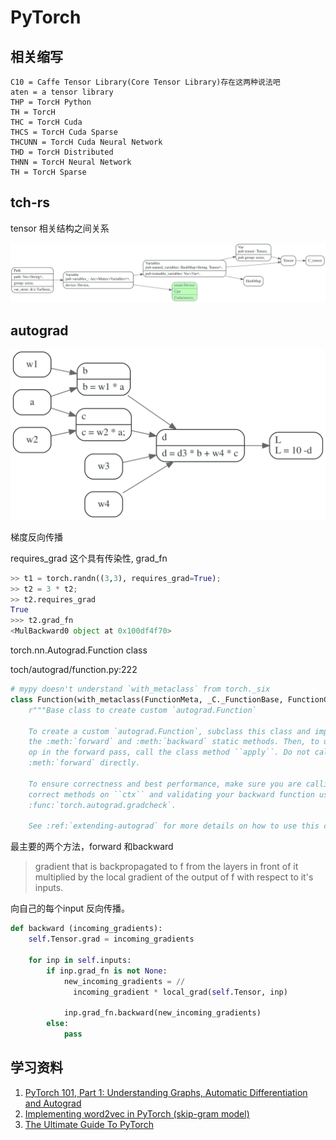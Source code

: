 # PyTorch

## 相关缩写

```
C10 = Caffe Tensor Library(Core Tensor Library)存在这两种说法吧
aten = a tensor library
THP = TorcH Python
TH = TorcH
THC = TorcH Cuda
THCS = TorcH Cuda Sparse
THCUNN = TorcH Cuda Neural Network
THD = TorcH Distributed
THNN = TorcH Neural Network
TH = TorcH Sparse
```

## tch-rs

tensor 相关结构之间关系

![](./dots/pytorch_hello.svg)

## autograd


![](./dots/compuate_graph.svg)

梯度反向传播

requires_grad 这个具有传染性, 
grad_fn

```python
>> t1 = torch.randn((3,3), requires_grad=True);
>> t2 = 3 * t2;
>> t2.requires_grad
True
>>> t2.grad_fn
<MulBackward0 object at 0x100df4f70>
```

torch.nn.Autograd.Function class

toch/autograd/function.py:222
```py
# mypy doesn't understand `with_metaclass` from torch._six
class Function(with_metaclass(FunctionMeta, _C._FunctionBase, FunctionCtx, _HookMixin)):  # type: ignore[misc]
    r"""Base class to create custom `autograd.Function`

    To create a custom `autograd.Function`, subclass this class and implement
    the :meth:`forward` and :meth:`backward` static methods. Then, to use your custom
    op in the forward pass, call the class method ``apply``. Do not call
    :meth:`forward` directly.

    To ensure correctness and best performance, make sure you are calling the
    correct methods on ``ctx`` and validating your backward function using
    :func:`torch.autograd.gradcheck`.

    See :ref:`extending-autograd` for more details on how to use this class.
```
最主要的两个方法，forward 和backward

> gradient that is backpropagated to f from the layers in front of it multiplied by the local 
> gradient of the output of f with respect to it's inputs.

向自己的每个input 反向传播。
```python
def backward (incoming_gradients):
	self.Tensor.grad = incoming_gradients

	for inp in self.inputs:
		if inp.grad_fn is not None:
			new_incoming_gradients = //
			  incoming_gradient * local_grad(self.Tensor, inp)
			
			inp.grad_fn.backward(new_incoming_gradients)
		else:
			pass
```

## 学习资料

1. [PyTorch 101, Part 1: Understanding Graphs, Automatic Differentiation and Autograd](https://blog.paperspace.com/pytorch-101-understanding-graphs-and-automatic-differentiation/)
2. [Implementing word2vec in PyTorch (skip-gram model)](https://towardsdatascience.com/implementing-word2vec-in-pytorch-skip-gram-model-e6bae040d2fb)
3. [The Ultimate Guide To PyTorch](https://blog.paperspace.com/ultimate-guide-to-pytorch/)
